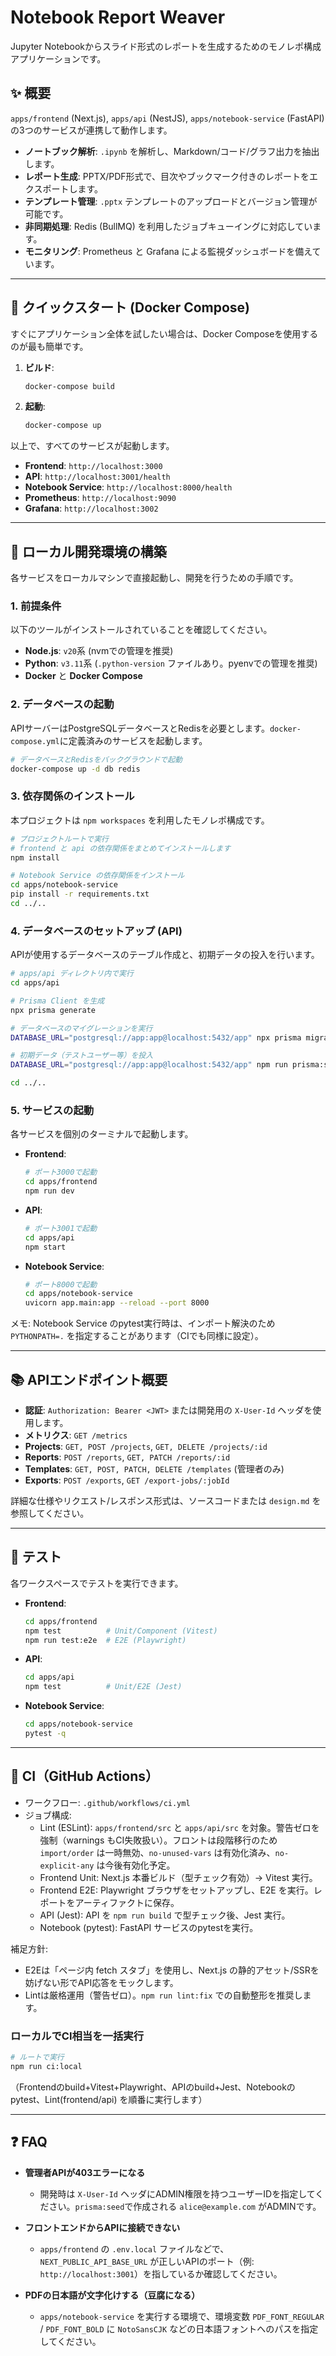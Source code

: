 # Notebook Report Weaver

Jupyter Notebookからスライド形式のレポートを生成するためのモノレポ構成アプリケーションです。

## ✨ 概要

`apps/frontend` (Next.js), `apps/api` (NestJS), `apps/notebook-service` (FastAPI) の3つのサービスが連携して動作します。

- **ノートブック解析**: `.ipynb` を解析し、Markdown/コード/グラフ出力を抽出します。
- **レポート生成**: PPTX/PDF形式で、目次やブックマーク付きのレポートをエクスポートします。
- **テンプレート管理**: `.pptx` テンプレートのアップロードとバージョン管理が可能です。
- **非同期処理**: Redis (BullMQ) を利用したジョブキューイングに対応しています。
- **モニタリング**: Prometheus と Grafana による監視ダッシュボードを備えています。

---

## 🚀 クイックスタート (Docker Compose)

すぐにアプリケーション全体を試したい場合は、Docker Composeを使用するのが最も簡単です。

1.  **ビルド**:
    ```bash
    docker-compose build
    ```

2.  **起動**:
    ```bash
    docker-compose up
    ```

以上で、すべてのサービスが起動します。

- **Frontend**: `http://localhost:3000`
- **API**: `http://localhost:3001/health`
- **Notebook Service**: `http://localhost:8000/health`
- **Prometheus**: `http://localhost:9090`
- **Grafana**: `http://localhost:3002`

---

## 🔧 ローカル開発環境の構築

各サービスをローカルマシンで直接起動し、開発を行うための手順です。

### 1. 前提条件

以下のツールがインストールされていることを確認してください。

- **Node.js**: `v20`系 (nvmでの管理を推奨)
- **Python**: `v3.11`系 (`.python-version` ファイルあり。pyenvでの管理を推奨)
- **Docker** と **Docker Compose**

### 2. データベースの起動

APIサーバーはPostgreSQLデータベースとRedisを必要とします。`docker-compose.yml`に定義済みのサービスを起動します。

```bash
# データベースとRedisをバックグラウンドで起動
docker-compose up -d db redis
```

### 3. 依存関係のインストール

本プロジェクトは `npm workspaces` を利用したモノレポ構成です。

```bash
# プロジェクトルートで実行
# frontend と api の依存関係をまとめてインストールします
npm install

# Notebook Service の依存関係をインストール
cd apps/notebook-service
pip install -r requirements.txt
cd ../..
```

### 4. データベースのセットアップ (API)

APIが使用するデータベースのテーブル作成と、初期データの投入を行います。

```bash
# apps/api ディレクトリ内で実行
cd apps/api

# Prisma Client を生成
npx prisma generate

# データベースのマイグレーションを実行
DATABASE_URL="postgresql://app:app@localhost:5432/app" npx prisma migrate dev --name init

# 初期データ（テストユーザー等）を投入
DATABASE_URL="postgresql://app:app@localhost:5432/app" npm run prisma:seed

cd ../..
```

### 5. サービスの起動

各サービスを個別のターミナルで起動します。

- **Frontend**:
  ```bash
  # ポート3000で起動
  cd apps/frontend
  npm run dev
  ```

- **API**:
  ```bash
  # ポート3001で起動
  cd apps/api
  npm start
  ```

- **Notebook Service**:
  ```bash
  # ポート8000で起動
  cd apps/notebook-service
  uvicorn app.main:app --reload --port 8000
  ```

メモ: Notebook Service のpytest実行時は、インポート解決のため `PYTHONPATH=.` を指定することがあります（CIでも同様に設定）。

---

## 📚 APIエンドポイント概要

- **認証**: `Authorization: Bearer <JWT>` または開発用の `X-User-Id` ヘッダを使用します。
- **メトリクス**: `GET /metrics`
- **Projects**: `GET, POST /projects`, `GET, DELETE /projects/:id`
- **Reports**: `POST /reports`, `GET, PATCH /reports/:id`
- **Templates**: `GET, POST, PATCH, DELETE /templates` (管理者のみ)
- **Exports**: `POST /exports`, `GET /export-jobs/:jobId`

詳細な仕様やリクエスト/レスポンス形式は、ソースコードまたは `design.md` を参照してください。

---

## 🧪 テスト

各ワークスペースでテストを実行できます。

- **Frontend**:
  ```bash
  cd apps/frontend
  npm test          # Unit/Component (Vitest)
  npm run test:e2e  # E2E (Playwright)
  ```

- **API**:
  ```bash
  cd apps/api
  npm test          # Unit/E2E (Jest)
  ```

- **Notebook Service**:
  ```bash
  cd apps/notebook-service
  pytest -q
  ```

---

## 🚦 CI（GitHub Actions）

- ワークフロー: `.github/workflows/ci.yml`
- ジョブ構成:
  - Lint (ESLint): `apps/frontend/src` と `apps/api/src` を対象。警告ゼロを強制（warnings もCI失敗扱い）。フロントは段階移行のため `import/order` は一時無効、`no-unused-vars` は有効化済み、`no-explicit-any` は今後有効化予定。
  - Frontend Unit: Next.js 本番ビルド（型チェック有効）→ Vitest 実行。
  - Frontend E2E: Playwright ブラウザをセットアップし、E2E を実行。レポートをアーティファクトに保存。
  - API (Jest): API を `npm run build` で型チェック後、Jest 実行。
  - Notebook (pytest): FastAPI サービスのpytestを実行。

補足方針:
- E2Eは「ページ内 fetch スタブ」を使用し、Next.js の静的アセット/SSRを妨げない形でAPI応答をモックします。
- Lintは厳格運用（警告ゼロ）。`npm run lint:fix` での自動整形を推奨します。

### ローカルでCI相当を一括実行

```bash
# ルートで実行
npm run ci:local
```
（Frontendのbuild+Vitest+Playwright、APIのbuild+Jest、Notebookのpytest、Lint(frontend/api) を順番に実行します）

---

## ❓ FAQ

- **管理者APIが403エラーになる**
  - 開発時は `X-User-Id` ヘッダにADMIN権限を持つユーザーIDを指定してください。`prisma:seed`で作成される `alice@example.com` がADMINです。

- **フロントエンドからAPIに接続できない**
  - `apps/frontend` の `.env.local` ファイルなどで、`NEXT_PUBLIC_API_BASE_URL` が正しいAPIのポート（例: `http://localhost:3001`）を指しているか確認してください。

- **PDFの日本語が文字化けする（豆腐になる）**
  - `apps/notebook-service` を実行する環境で、環境変数 `PDF_FONT_REGULAR` / `PDF_FONT_BOLD` に `NotoSansCJK` などの日本語フォントへのパスを指定してください。
